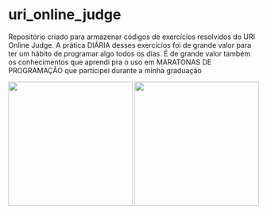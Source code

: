 # uri_online_judge

Repositório criado para armazenar códigos de exercícios resolvidos do URI Online Judge. A prática DIÁRIA desses exercícios foi de grande valor para ter um hábito de programar algo todos os dias. É de grande valor também os conhecimentos que aprendi pra o uso em MARATONAS DE PROGRAMAÇÃO que participei durante a minha graduação
<br>

  <center>
  
  <img src="https://media.giphy.com/media/4PUj9aD0MmP4n8ETHl/giphy.gif" width="250" height="250" align="left"/> 
  <img src="https://media.giphy.com/media/10zxDv7Hv5RF9C/giphy.gif"width="250" height="250" />
    </center>

